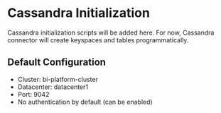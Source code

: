# Cassandra Initialization

Cassandra initialization scripts will be added here.
For now, Cassandra connector will create keyspaces and tables programmatically.

## Default Configuration
- Cluster: bi-platform-cluster
- Datacenter: datacenter1
- Port: 9042
- No authentication by default (can be enabled)

